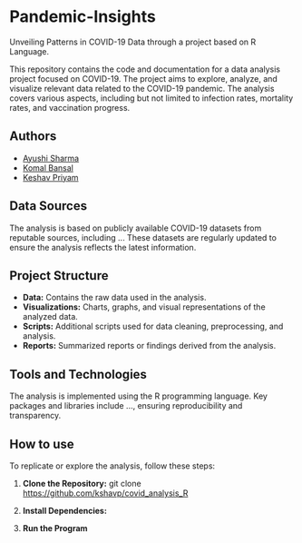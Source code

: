 # Pandemic-Insights

Unveiling Patterns in COVID-19 Data through a project based on R Language.

This repository contains the code and documentation for a data analysis project focused on COVID-19. The project aims to explore, analyze, and visualize relevant data related to the COVID-19 pandemic. The analysis covers various aspects, including but not limited to infection rates, mortality rates, and vaccination progress.
## Authors
- [Ayushi Sharma](#)
- [Komal Bansal](https://github.com/komalbansal21)
- [Keshav Priyam](https://github.com/kshavp)
## Data Sources
The analysis is based on publicly available COVID-19 datasets from reputable sources, including ... These datasets are regularly updated to ensure the analysis reflects the latest information.
## Project Structure

- **Data:** Contains the raw data used in the analysis.
- **Visualizations:** Charts, graphs, and visual representations of the analyzed data.
- **Scripts:** Additional scripts used for data cleaning, preprocessing, and analysis.
- **Reports:** Summarized reports or findings derived from the analysis.
## Tools and Technologies

The analysis is implemented using the R programming language. Key packages and libraries include ..., ensuring reproducibility and transparency.
## How to use

To replicate or explore the analysis, follow these steps:

1. **Clone the Repository:**
git clone https://github.com/kshavp/covid_analysis_R

2. **Install Dependencies:**

3. **Run the Program**
